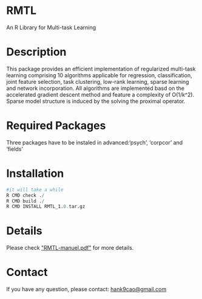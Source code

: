 # RMTL
An R Library for Multi-task Learning

# Description 
This package provides an efficient implementation of regularized multi-task learning comprising 10 algorithms applicable for regression, classification, joint feature selection, task clustering, low-rank learning, sparse learning and network incorporation. All algorithms are implemented basd on the accelerated gradient descent method and feature a complexity of O(1/k^2). Sparse model structure is induced by the solving the proximal operator.

# Required Packages
Three packages have to be instaled in advanced:‘psych’, ‘corpcor’ and ‘fields’

# Installation
```R
#it will take a while
R CMD check ./
R CMD build ./
R CMD INSTALL RMTL_1.0.tar.gz
```
# Details
Please check ["RMTL-manuel.pdf"](https://github.com/transbioZI/RMTL/blob/master/RMTL-manual.pdf) for more details.

# Contact
If you have any question, please contact: hank9cao@gmail.com
